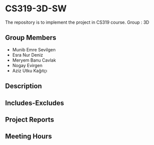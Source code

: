 # CS319-3D-SW
The repository is to implement the project in CS319 course. Group : 3D

Group Members
-------------
- Munib Emre Sevilgen
- Esra Nur Deniz
- Meryem Banu Cavlak
- Nogay Evirgen
- Aziz Utku Kağıtçı

Description
-----------

Includes-Excludes
-----------------

Project Reports
---------------

Meeting Hours
-------------

